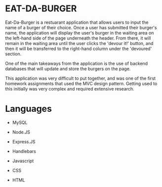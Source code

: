 # EAT-DA-BURGER

Eat-Da-Burger is a restuarant application that allows users to input the name of a burger of their choice. Once a user has submitted their burger's name, the application will display the user's burger in the waiting area on the left-hand side of the page underneath the header. From there, it will remain in the waiting area until the user clicks the 'devour it!' button, and then it will be transferred to the right-hand column under the 'devoured' section.

One of the main takeaways from the application is the use of backend databases that will update and store the burgers on the page.

This application was very difficult to put together, and was one of the first homework assignments that used the MVC design pattern. Getting used to this initially was very complex and required extensive research.

# Languages 

* MySQL

* Node.JS

* Express.JS

* Handlebars

* Javascript

* CSS

* HTML

